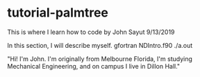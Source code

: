 # tutorial-palmtree
This is where I learn how to code
by John Sayut
9/13/2019


In this section, I will describe myself.
gfortran NDIntro.f90
./a.out

"Hi! I'm John. I'm originally from Melbourne Florida, I'm studying Mechanical Engineering, and on campus I live in Dillon Hall."
